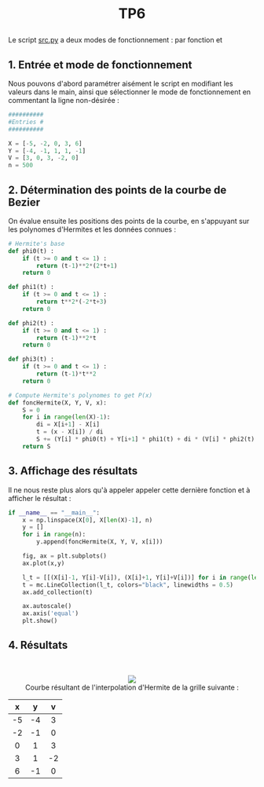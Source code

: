 # <p align="center">TP6</p>

Le script [src.py](https://github.com/LelayJ-ESIEE/4I/blob/master/Sciences_Ingenieur/SI1-Algebre_avance/TP6/src.py) a deux modes de fonctionnement : par fonction et 

## 1. Entrée et mode de fonctionnement

Nous pouvons d'abord paramétrer aisément le script en modifiant les valeurs dans le main, ainsi que sélectionner le mode de fonctionnement en commentant la ligne non-désirée :

```py
##########
#Entries #
##########

X = [-5, -2, 0, 3, 6]
Y = [-4, -1, 1, 1, -1]
V = [3, 0, 3, -2, 0]
n = 500
```

## 2. Détermination des points de la courbe de Bezier

On évalue ensuite les positions des points de la courbe, en s'appuyant sur les polynomes d'Hermites et les données connues :

```py
# Hermite's base
def phi0(t) :
    if (t >= 0 and t <= 1) :
        return (t-1)**2*(2*t+1)
    return 0

def phi1(t) :
    if (t >= 0 and t <= 1) :
        return t**2*(-2*t+3)
    return 0

def phi2(t) :
    if (t >= 0 and t <= 1) :
        return (t-1)**2*t
    return 0

def phi3(t) :
    if (t >= 0 and t <= 1) :
        return (t-1)*t**2
    return 0

# Compute Hermite's polynomes to get P(x)
def foncHermite(X, Y, V, x):
    S = 0
    for i in range(len(X)-1):
        di = X[i+1] - X[i]
        t = (x - X[i]) / di
        S += (Y[i] * phi0(t) + Y[i+1] * phi1(t) + di * (V[i] * phi2(t) + V[i+1] * phi3(t)))
    return S
```

## 3. Affichage des résultats

Il ne nous reste plus alors qu'à appeler appeler cette dernière fonction et à afficher le résultat :

```py
if __name__ == "__main__":
    x = np.linspace(X[0], X[len(X)-1], n)
    y = []
    for i in range(n):
        y.append(foncHermite(X, Y, V, x[i]))

    fig, ax = plt.subplots()
    ax.plot(x,y)

    l_t = [[(X[i]-1, Y[i]-V[i]), (X[i]+1, Y[i]+V[i])] for i in range(len(X))]
    t = mc.LineCollection(l_t, colors="black", linewidths = 0.5)
    ax.add_collection(t)

    ax.autoscale()
    ax.axis('equal')
    plt.show()
```

## 4. Résultats

<br>

<p align="center">
<img src="./images/Figure1.png"><br>
Courbe résultant de l'interpolation d'Hermite de la grille suivante :
</p>

| x | y | v |
|:-:|:-:|:-:|
| -5| -4|  3|
| -2| -1|  0|
|  0|  1|  3|
|  3|  1| -2|
|  6| -1|  0|

